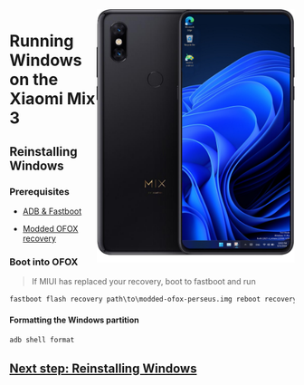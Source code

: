 <img align="right" src="https://github.com/n00b69/woa-perseus/blob/main/perseus.png" width="350" alt="Windows 11 running on perseus">

# Running Windows on the Xiaomi Mix 3

## Reinstalling Windows

### Prerequisites
- [ADB & Fastboot](https://developer.android.com/studio/releases/platform-tools)

- [Modded OFOX recovery](https://github.com/n00b69/woa-perseus/releases/download/Files/modded-ofox-perseus.img)

### Boot into OFOX
> If MIUI has replaced your recovery, boot to fastboot and run
```cmd
fastboot flash recovery path\to\modded-ofox-perseus.img reboot recovery
```

#### Formatting the Windows partition
```cmd
adb shell format
```

## [Next step: Reinstalling Windows](3-install.md)









